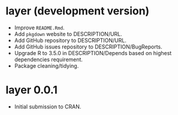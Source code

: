 # layer (development version)

- Improve `README.Rmd`.
- Add `pkgdown` website to DESCRIPTION/URL.
- Add GitHub repository to DESCRIPTION/URL.
- Add GitHub issues repository to DESCRIPTION/BugReports.
- Upgrade R to 3.5.0 in DESCRIPTION/Depends based on highest dependencies requirement.
- Package cleaning/tidying.

# layer 0.0.1

* Initial submission to CRAN.
